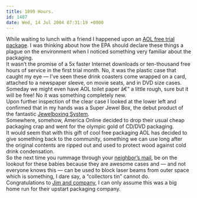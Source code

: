 ```yaml
---
title: 1099 Hours.
id: 1487
date: Wed, 14 Jul 2004 07:31:19 +0000
---
```


While waiting to lunch with a friend I happened upon an [<span class="caps">AOL</span> free trial package](http://www.aolcollecting.com/). I was thinking about how the <span class="caps">EPA</span> should declare these things a plague on the environment when I noticed something very familiar about the packaging.  
 It wasn’t the promise of a 5x faster Internet downloads or ten-thousand free hours of service in the first trial month. No, it was the plastic case that caught my eye — I’ve seen these drink coasters come wrapped on a card, attached to a newspaper sleeve, on movie seats, and in <span class="caps">DVD</span> size cases. Someday we might even have <span class="caps">AOL</span> toilet paper â€” a little rough, sure but it will be free! No it was something completely new.  
 Upon further inspection of the clear case I looked at the lower left and confirmed that in my hands was a Super Jewel Box, the debut product of the fantastic [Jewelboxing System](http://www.jewelboxing.com/).  
 Somewhere, somehow, America Online decided to drop their usual cheap packaging crap and went for the olympic gold of <span class="caps">CD/DVD</span> packaging.  
 It would seem that with this gift of cool free packaging <span class="caps">AOL</span> has decided to give something back to the community, something we can use long after the original contents are ripped out and used to protect wood against cold drink condensation.  
 So the next time you rummage through your [neighbor’s mail](http://www.nomoreaolcds.com/), be on the lookout for these babies because they are awesome cases and — and not everyone knows this — can be used to block laser beams from outer space which is something, I dare say, a “collectors tin” cannot do.  
 Congratulations to [Jim and company](http://www.coudal.com/), I can only assume this was a big home run for their upstart packaging company.


